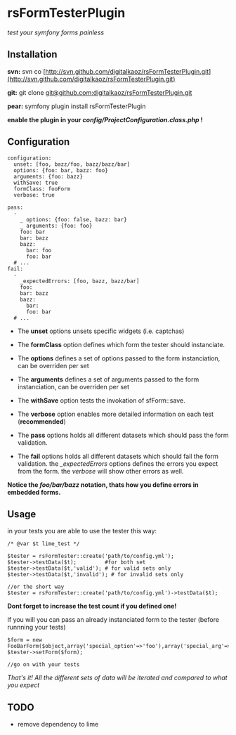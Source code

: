 rsFormTesterPlugin
========

*test your symfony forms painless*


Installation
------------------

**svn:**
svn co [http://svn.github.com/digitalkaoz/rsFormTesterPlugin.git](http://svn.github.com/digitalkaoz/rsFormTesterPlugin.git)

**git:**
git clone [git@github.com:digitalkaoz/rsFormTesterPlugin.git](git@github.com:digitalkaoz/rsFormTesterPlugin.git)

**pear:**
symfony plugin install rsFormTesterPlugin

**enable the plugin in your *config/ProjectConfiguration.class.php* !**

Configuration
-------------

    configuration:
      unset: [foo, bazz/foo, bazz/bazz/bar]
      options: {foo: bar, bazz: foo}
      arguments: {foo: bazz}
      withSave: true
      formClass: fooForm
      verbose: true

    pass:
      -
        _ options: {foo: false, bazz: bar}
        _ arguments: {foo: foo}
        foo: bar
        bar: bazz
        bazz:
          bar: foo
          foo: bar
      # ...
    fail:
      -
        _expectedErrors: [foo, bazz, bazz/bar]
        foo: 
        bar: bazz
        bazz:
          bar: 
          foo: bar
      # ...

  - The **unset** options unsets specific widgets (i.e. captchas)

  - The **formClass** option defines which form the tester should instanciate.

  - The **options** defines a set of options passed to the form instanciation, can be overriden per set

  - The **arguments** defines a set of arguments passed to the form instanciation, can be overriden per set

  - The **withSave** option tests the invokation of sfForm::save.

  - The **verbose** option enables more detailed information on each test (**recommended**)

  - The **pass** options holds all different datasets which should pass the form validation.

  - The **fail** options holds all different datasets which should fail the form validation. the *_expectedErrors* options defines the errors you expect from the form. the *verbose* will show other errors as well.

**Notice the *foo/bar/bazz* notation, thats how you define errors in embedded forms.**


Usage
-----

in your tests you are able to use the tester this way:

    /* @var $t lime_test */

    $tester = rsFormTester::create('path/to/config.yml');
    $tester->testData($t);         #for both set
    $tester->testData($t,'valid'); # for valid sets only
    $tester->testData($t,'invalid'); # for invalid sets only
    
    //or the short way
    $tester = rsFormTester::create('path/to/config.yml')->testData($t);

**Dont forget to increase the test count if you defined one!**

If you will you can pass an already instanciated form to the tester (before runnning your tests)

    $form = new FooBarForm($object,array('special_option'=>'foo'),array('special_arg'=>'bar'));
    $tester->setForm($form);
 
    //go on with your tests


*That's it! All the different sets of data will be iterated and compared to what you expect*

TODO
----
  - remove dependency to lime

